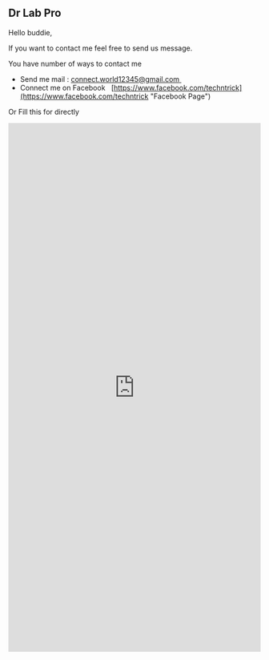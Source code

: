 ## Dr Lab Pro 
Hello buddie,

If you want to contact me feel free to send us message.

 You have number of ways to contact me 
* Send me mail : [connect.world12345@gmail.com ](mailto:connect.world12345@gmail.com) 
* Connect me on Facebook   [https://www.facebook.com/techntrick](https://www.facebook.com/techntrick "Facebook Page") 

Or Fill this for directly 

<iframe src="https://docs.google.com/forms/d/e/1FAIpQLSf_OWNAfrmp16nu49CmOmQLv_Srh2Bf4MBpxqXnQwCBzJVkHA/viewform?embedded=true" width="100%" height="1055" frameborder="0" marginheight="0" marginwidth="0">Loading…</iframe>
